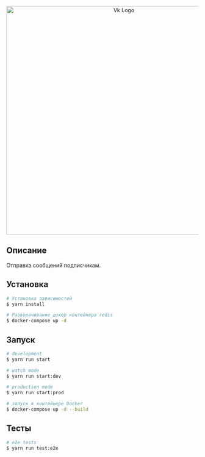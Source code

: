 <p align="center">
  <a href="https://dev.vk.com/ru/method/messages.send" target="blank"><img src="https://sun9-18.userapi.com/impg/iC6W98AzQ-raA_l_sQrpqA8qr3cQBW07ILz4Wg/3TAHuh2cWjA.jpg?size=1552x858&quality=96&sign=f98b5d87595009befc29b32414907ffe&type=album" width="600" alt="Vk Logo" /></a>
</p>

## Описание

Отправка сообщений подписчикам.

## Установка

```bash
# Установка зависимостей
$ yarn install

# Разворачивание докер контейнера redis
$ docker-compose up -d
```

## Запуск

```bash
# development
$ yarn run start

# watch mode
$ yarn run start:dev

# production mode
$ yarn run start:prod

# запуск в контейнере Docker
$ docker-compose up -d --build
```

## Тесты

```bash
# e2e tests
$ yarn run test:e2e
```
